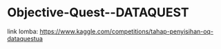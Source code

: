 # Objective-Quest--DATAQUEST

link lomba: 
https://www.kaggle.com/competitions/tahap-penyisihan-oq-dataquestua

